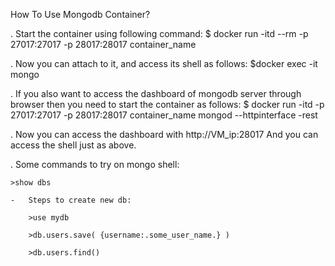 How To Use Mongodb Container?


.	Start the container using following command:
	$ docker run -itd --rm -p 27017:27017 -p 28017:28017 container_name

.	Now you can attach to it, and access its shell as follows:
	$docker exec -it <container ID or name> mongo

.	If you also want to access the dashboard of mongodb server through browser then you need to start the container as follows:
	$ docker run -itd -p 27017:27017 -p 28017:28017 container_name mongod --httpinterface -rest

.	Now you can access the dashboard with http://VM_ip:28017
	And you can access the shell just as above.

.	Some commands to try on mongo shell:

	>show dbs

	-	Steps to create new db:
		
		>use mydb
		
		>db.users.save( {username:.some_user_name.} )

		>db.users.find()

